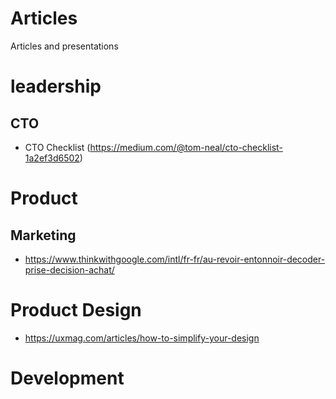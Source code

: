 Articles
========

Articles and presentations

# leadership
## CTO
- CTO Checklist (https://medium.com/@tom-neal/cto-checklist-1a2ef3d6502)

# Product

## Marketing
- https://www.thinkwithgoogle.com/intl/fr-fr/au-revoir-entonnoir-decoder-prise-decision-achat/

# Product Design
- https://uxmag.com/articles/how-to-simplify-your-design

# Development



